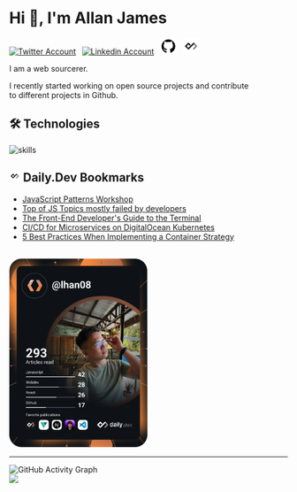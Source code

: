 # Hi 👋, I'm Allan James

<a href="https://twitter.com/dev_Lannn"><img src="https://cdn.worldvectorlogo.com/logos/twitter-6.svg" title="Twitter" alt="Twitter Account" width="40"/></a> 
&ensp;<a href="https://www.linkedin.com/in/lannnnnnnn/"><img src="https://cdn.worldvectorlogo.com/logos/linkedin-icon-2.svg" title="Linkedin" alt="Linkedin Account" width="30"/></a> 
&ensp;<a href="https://github.com/Laaaaannn"><img src="https://github.com/Laaaaannn/Laaaaannn/blob/main/github-icon.png" title="GitHub" alt="GitHub" width="30"/></a>
&ensp;<a href="https://app.daily.dev/lhan08"><img src="https://github.com/Laaaaannn/Laaaaannn/blob/main/daily-dev-icon.jpg" title="daily.dev" alt="daily.devGitHub" width="30"/></a>

I am a web sourcerer.

I recently started working on open source projects and contribute to different projects in Github.

## 🛠 Technologies
![skills](https://skillicons.dev/icons?i=html,css,sass,js,ts,php,wordpress,nodejs,go,vue,react,mysql,docker,kubernetes,md,git,figma,bash,jquery,nginx,vscode&theme=light&perline=7)

## <img src="https://github.com/Laaaaannn/Laaaaannn/blob/main/daily-dev-icon.jpg" title="daily.dev" alt="daily.devGitHub" width="20"/> Daily.Dev Bookmarks 
<!-- daily.dev BOOKMARKS:START -->
- [JavaScript Patterns Workshop](https://app.daily.dev/posts/Q5CezwAtT?utm_source=rss&utm_medium=bookmarks&utm_campaign=zq82toklJG7Wa4Z82f2qy)
- [Top of JS Topics mostly failed by developers](https://app.daily.dev/posts/NJJVNT4Ys?utm_source=rss&utm_medium=bookmarks&utm_campaign=zq82toklJG7Wa4Z82f2qy)
- [The Front-End Developer&#39;s Guide to the Terminal](https://app.daily.dev/posts/YYDeFKOH1?utm_source=rss&utm_medium=bookmarks&utm_campaign=zq82toklJG7Wa4Z82f2qy)
- [CI/CD for Microservices on DigitalOcean Kubernetes](https://app.daily.dev/posts/ZhdkJQ0du?utm_source=rss&utm_medium=bookmarks&utm_campaign=zq82toklJG7Wa4Z82f2qy)
- [5 Best Practices When Implementing a Container Strategy](https://app.daily.dev/posts/KoQhqw2uY?utm_source=rss&utm_medium=bookmarks&utm_campaign=zq82toklJG7Wa4Z82f2qy)
<!-- daily.dev BOOKMARKS:END -->

<br/>
<a href="https://app.daily.dev/lhan08"><img src="https://github.com/Laaaaannn/Laaaaannn/blob/main/devcard.svg" width="250" alt="LaaaaanN's Dev Card"/></a>

___

![GitHub Activity Graph](https://activity-graph.herokuapp.com/graph?username=Laaaaannn&bg_color=000000&color=008080&line=008080&point=ffffff&area=true&hide_border=true)  
![](https://visitor-badge.glitch.me/badge?page_id=Laaaaannn)


